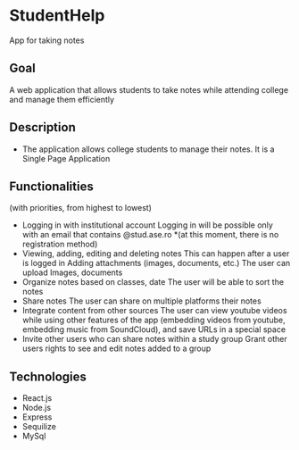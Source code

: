 # StudentHelp
App for taking notes

## Goal

A web application that allows students to take notes while attending college and manage them efficiently

## Description

* The application allows college students to manage their notes. It is a Single Page Application

## Functionalities
 (with priorities, from highest to lowest)
  * Logging in with institutional account
	Logging in will be possible only with an email that contains @stud.ase.ro 
	*(at this moment, there is no registration method)
  * Viewing, adding, editing and deleting notes
	This can happen after a user is logged in
Adding attachments (images, documents, etc.)
	The user can upload Images, documents
* Organize notes based on classes, date
	The user will be able to sort the notes
* Share notes
	The user can share on multiple platforms their notes
* Integrate content from other sources
	The user can view youtube videos while using other features of the app (embedding videos from youtube, embedding music from SoundCloud), and save URLs in a special space
* Invite other users who can share notes within a study group 
	Grant other users rights to see and edit notes added to a group

## Technologies
 * React.js
 * Node.js
 * Express
 * Sequilize
 * MySql
